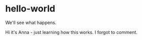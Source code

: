 # hello-world
We'll see what happens.

Hi it's Anna - just learning how this works.
I forgot to comment.
